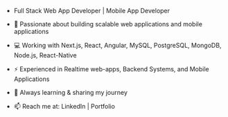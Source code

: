- Full Stack Web App Developer | Mobile App Developer
- 🎯 Passionate about building scalable web applications and mobile applications
- 💻 Working with Next.js, React, Angular, MySQL, PostgreSQL, MongoDB, Node.js, React-Native
- ⚡ Experienced in Realtime web-apps, Backend Systems, and Mobile Applications
- 📌 Always learning & sharing my journey

- 📫 Reach me at: LinkedIn | Portfolio
<!---
Surajkumarjha07/Surajkumarjha07 is a ✨ special ✨ repository because its `README.md` (this file) appears on your GitHub profile.
You can click the Preview link to take a look at your changes.
--->
